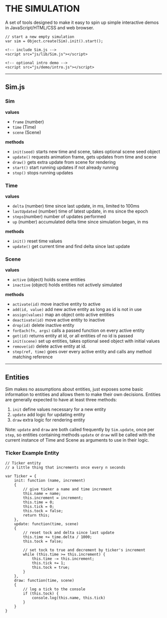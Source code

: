# THE SIMULATION

A set of tools designed to make it easy to spin up simple interactive demos in JavaScript/HTML/CSS and web browser.

``` JS:
// start a new empty simulation 
var sim = Object.create(Sim).init().start();
```

``` HTML:
<!-- include Sim.js -->
<script src="js/lib/Sim.js"></script>

<!-- optional intro demo -->
<script src="js/demo/intro.js"></script>
```

---------------

## Sim.js

### Sim

**values**

* `frame` (number)
* `time` (Time)
* `scene` (Scene)

**methods**

* `init(seed)` starts new time and scene, takes optional scene seed object
* `update()` requests animation frame, gets updates from time and scene 
* `draw()` gets extra update from scene for rendering 
* `start()` start running updates if not already running
* `stop()` stops running updates


### Time

**values**

* `delta` (number) time since last update, in ms, limited to 100ms
* `lastUpdated` (number) time of latest update, in ms since the epoch
* `steps`(number) number of updates performed
* `up` (number) accumulated delta time since simulation began, in ms

**methods**

* `init()` reset time values
* `update()` get current time and find delta since last update 


### Scene

**values**

* `active` (object) holds scene entities
* `inactive` (object) holds entities not actively simulated

**methods**

* `activate(id)` move inactive entity to active
* `add(id, value)` add new active entity as long as id is not in use
* `assign(values)` map an object onto active entities
* `deactivate(id)` move active entity to inactive
* `drop(id)` delete inactive entity
* `forEach(fn, args)` calls a passed function on every active entity
* `get(id)` returns entity at id, or all entities of no id is passed
* `init(scene)` set up entities, takes optional seed object with initial values
* `remove(id)` delete active entity at id.
* `step(ref, time)` goes over every active entity and calls any method matching reference

---------------

## Entities

Sim makes no assumptions about entities, just exposes some basic information to entities and allows them to make their own decisions. Entities are generally expected to have at least three methods:

1. `init` define values necessary for a new entity
2. `update` add logic for updating entity
3. `draw` extra logic for rendering entity

Note: `update` and `draw` are both called frequently by `Sim.update`, once per `step`, so entities containing methods `update` or `draw` will be called with the current instance of Time and Scene as arguments to use in their logic.

### Ticker Example Entity
```
// Ticker entity 
// a little thing that increments once every n seconds

var Ticker = {
	init: function (name, increment)
	{
		// give ticker a name and time increment
		this.name = name;
		this.increment = increment;
		this.time = 0;
		this.tick = 0;
		this.tock = false;
		return this;
	},
	update: function(time, scene)
	{
		// reset tock and delta since last update
		this.time += time.delta / 1000;
		this.tock = false;

		// set tock to true and decrement by ticker's increment 
		while (this.time >= this.increment) {
			this.time -= this.increment;
			this.tick += 1;
			this.tock = true;
		}
	},
	draw: function(time, scene)
	{
		// log a tick to the console
		if (this.tock) {
			console.log(this.name, this.tick)
		}
	}
}

```
